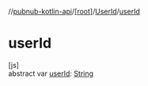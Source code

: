 //[pubnub-kotlin-api](../../../index.md)/[[root]](../index.md)/[UserId](index.md)/[userId](user-id.md)

# userId

[js]\
abstract var [userId](user-id.md): [String](https://kotlinlang.org/api/latest/jvm/stdlib/kotlin-stdlib/kotlin/-string/index.html)
